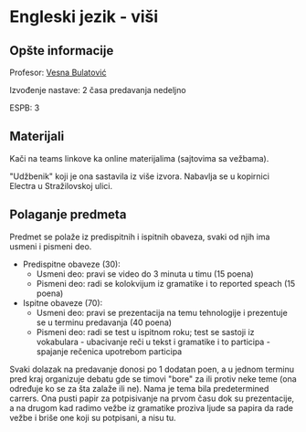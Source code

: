 # Engleski jezik - viši

## Opšte informacije

Profesor: [Vesna Bulatović](http://www.ftn.uns.ac.rs/2048316102/vesna-bulatovic)

Izvođenje nastave: 2 časa predavanja nedeljno

ESPB: 3

## Materijali

Kači na teams linkove ka online materijalima (sajtovima sa vežbama).

"Udžbenik" koji je ona sastavila iz više izvora. Nabavlja se u kopirnici Electra u Stražilovskoj ulici.

## Polaganje predmeta

Predmet se polaže iz predispitnih i ispitnih obaveza, svaki od njih ima usmeni i pismeni deo.

- Predispitne obaveze (30):
    - Usmeni deo: pravi se video do 3 minuta u timu (15 poena)
    - Pismeni deo: radi se kolokvijum iz gramatike i to reported speach (15 poena)
- Ispitne obaveze (70):
    - Usmeni deo: pravi se prezentacija na temu tehnologije i prezentuje se u terminu predavanja (40 poena)
    - Pismeni deo: radi se test u ispitnom roku; test se sastoji iz vokabulara - ubacivanje reči u tekst i gramatike i to participa - spajanje rečenica upotrebom participa

Svaki dolazak na predavanje donosi po 1 dodatan poen, a u jednom terminu pred kraj organizuje debatu gde se timovi "bore" za ili protiv neke teme (ona određuje ko se za šta zalaže ili ne). Nama je tema bila predetermined carrers. 
Ona pusti papir za potpisivanje na prvom času dok su prezentacije, a na drugom kad radimo vežbe iz gramatike proziva ljude sa papira da rade vežbe i briše one koji su potpisani, a nisu tu.